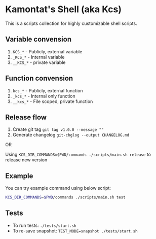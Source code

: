 # Kamontat's Shell (aka Kcs)

This is a scripts collection for highly customizable shell scripts.

## Variable convension

1. `KCS_*` - Publicly, external variable
2. `_KCS_*` - Internal variable
3. `__KCS_*` - private variable

## Function convension

1. `kcs_*` - Publicly, external function
2. `_kcs_*` - Internal only function
3. `__kcs_*` - File scoped, private function

## Release flow

1. Create git tag `git tag v1.0.0 --message ""`
2. Generate changelog `git-chglog --output CHANGELOG.md`

OR

Using `KCS_DIR_COMMANDS=$PWD/commands ./scripts/main.sh release` to release new version

## Example

You can try example command using below script:

```bash
KCS_DIR_COMMANDS=$PWD/commands ./scripts/main.sh test
```

## Tests

- To run tests: `./tests/start.sh`
- To re-save snapshot: `TEST_MODE=snapshot ./tests/start.sh`

